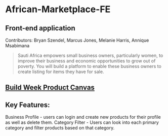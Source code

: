 # African-Marketplace-FE
## Front-end application

Contributors: Bryan Szendel, Marcus Jones, Melanie Harris, Annique Msabimana 

> Sauti Africa empowers small business owners, particularly women, to improve their business and economic opportunities to grow out of poverty. 
> You will build a platform to enable these business owners to create listing for items they have for sale.

## [Build Week Product Canvas](https://docs.google.com/document/d/1myyQwfakhjvCsvKn7FXw3dKIp8B63uJGgjHUm6Kuer8/edit?usp=sharing)

## Key Features: 
Business Profile - users can login and create new products for their profile as well as delete them. 
Category Filter - Users can look into each primary category and filter products based on that category. 